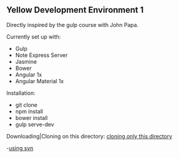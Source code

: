## Yellow Development Environment 1

Directly inspired by the gulp course with John Papa.

Currently set up with:
* Gulp
* Note Express Server
* Jasmine
* Bower
* Angular 1x
* Angular Material 1x

Installation:
* git clone
* npm install
* bower install
* gulp serve-dev

Downloading|Cloning on this directory:
[cloning only this directory](http://askubuntu.com/questions/460885/how-to-clone-git-repository-only-some-directories)

-[using svn](https://www.youtube.com/watch?v=0WCZU1hvEJg)
